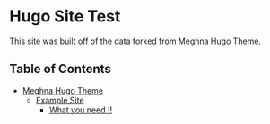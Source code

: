 # Hugo Site Test

This site was built off of the data forked from Meghna Hugo Theme.

<!-- table of content -->
## Table of Contents
- [Meghna Hugo Theme](#meghna-hugo-theme)
  - [Example Site](#example-site)
    - [What you need !!](#what-you-need-)

